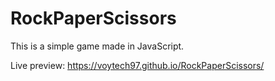 # RockPaperScissors
This is a simple game made in JavaScript.

Live preview: https://voytech97.github.io/RockPaperScissors/
